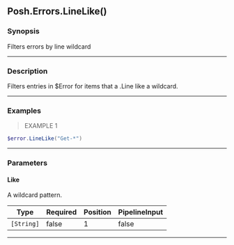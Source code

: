 Posh.Errors.LineLike()
----------------------

### Synopsis
Filters errors by line wildcard

---

### Description

Filters entries in $Error for items that a .Line like a wildcard.

---

### Examples
> EXAMPLE 1

```PowerShell
$error.LineLike("Get-*")
```

---

### Parameters
#### **Like**
A wildcard pattern.

|Type      |Required|Position|PipelineInput|
|----------|--------|--------|-------------|
|`[String]`|false   |1       |false        |

---
